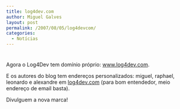 ```yaml
---
title: log4dev.com
author: Miguel Galves
layout: post
permalink: /2007/08/05/log4devcom/
categories:
  - Notícias
---
```

# 

Agora o Log4Dev tem domínio próprio: www.log4dev.com.

E os autores do blog tem endereços personalizados: miguel, raphael, leonardo e alexandre em [log4dev.com][1] (para bom entendedor, meio endereço de email basta).

 [1]: http://log4dev.com

Divulguem a nova marca!